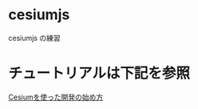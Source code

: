 # cesiumjs
cesiumjs の練習
# チュートリアルは下記を参照
[Cesiumを使った開発の始め方](https://qiita.com/rot/items/bf7434d299e58d4c5a2a)
